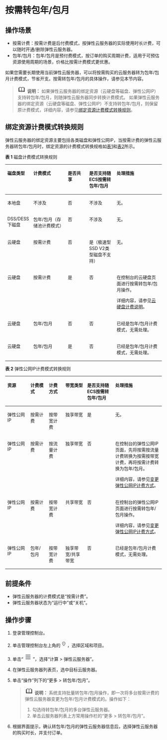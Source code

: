 # 按需转包年/包月<a name="ecs_03_0110"></a>

## 操作场景<a name="section6521151320169"></a>

-   按需计费：按需计费是后付费模式，按弹性云服务器的实际使用时长计费，可以随时开通/删除弹性云服务器。
-   包年/包月：包年/包月是预付费模式，按订单的购买周期计费，适用于可预估资源使用周期的场景，价格比按需计费模式更优惠。

如果您需要长期使用当前弹性云服务器，可以将按需购买的云服务器转为包年/包月计费模式，节省开支。按需转包年/包月的具体操作，请参见本节内容。

>![](public_sys-resources/icon-note.gif) **说明：** 
>如果弹性云服务器的绑定资源（云硬盘等磁盘、弹性公网IP）支持转包年/包月，则随弹性云服务器同步转换计费模式。
>如果弹性云服务器的绑定资源（云硬盘等磁盘、弹性公网IP）不支持转包年/包月，则保留原计费模式，详细内容，请参见[绑定资源计费模式转换规则](#section694974217257)。

## 绑定资源计费模式转换规则<a name="section694974217257"></a>

弹性云服务器的绑定资源主要包括各类磁盘和弹性公网IP，当按需计费的弹性云服务器转包年/包月时，绑定资源的计费模式转换规格如[表1](#table138553112212)和[表2](#table845349172215)所示。

**表 1**  磁盘计费模式转换规则

<a name="table138553112212"></a>
<table><thead align="left"><tr id="row785671182118"><th class="cellrowborder" valign="top" width="14.360000000000001%" id="mcps1.2.6.1.1"><p id="p1846573814213"><a name="p1846573814213"></a><a name="p1846573814213"></a>磁盘类型</p>
</th>
<th class="cellrowborder" valign="top" width="22.58%" id="mcps1.2.6.1.2"><p id="p17465143802115"><a name="p17465143802115"></a><a name="p17465143802115"></a>计费模式</p>
</th>
<th class="cellrowborder" valign="top" width="14.000000000000002%" id="mcps1.2.6.1.3"><p id="p18465133813215"><a name="p18465133813215"></a><a name="p18465133813215"></a>是否共享</p>
</th>
<th class="cellrowborder" valign="top" width="17.95%" id="mcps1.2.6.1.4"><p id="p7465163822112"><a name="p7465163822112"></a><a name="p7465163822112"></a>是否支持随ECS按需转包年/包月</p>
</th>
<th class="cellrowborder" valign="top" width="31.11%" id="mcps1.2.6.1.5"><p id="p246511386219"><a name="p246511386219"></a><a name="p246511386219"></a>处理措施</p>
</th>
</tr>
</thead>
<tbody><tr id="row38561616213"><td class="cellrowborder" valign="top" width="14.360000000000001%" headers="mcps1.2.6.1.1 "><p id="p5466143892116"><a name="p5466143892116"></a><a name="p5466143892116"></a>本地盘</p>
</td>
<td class="cellrowborder" valign="top" width="22.58%" headers="mcps1.2.6.1.2 "><p id="p14466193816219"><a name="p14466193816219"></a><a name="p14466193816219"></a>不涉及</p>
</td>
<td class="cellrowborder" valign="top" width="14.000000000000002%" headers="mcps1.2.6.1.3 "><p id="p4466163814213"><a name="p4466163814213"></a><a name="p4466163814213"></a>否</p>
</td>
<td class="cellrowborder" valign="top" width="17.95%" headers="mcps1.2.6.1.4 "><p id="p846619382216"><a name="p846619382216"></a><a name="p846619382216"></a>不涉及</p>
</td>
<td class="cellrowborder" valign="top" width="31.11%" headers="mcps1.2.6.1.5 "><p id="p8466143842113"><a name="p8466143842113"></a><a name="p8466143842113"></a>无。</p>
</td>
</tr>
<tr id="row885651192120"><td class="cellrowborder" valign="top" width="14.360000000000001%" headers="mcps1.2.6.1.1 "><p id="p1046610382215"><a name="p1046610382215"></a><a name="p1046610382215"></a>DSS/DESS下磁盘</p>
</td>
<td class="cellrowborder" valign="top" width="22.58%" headers="mcps1.2.6.1.2 "><p id="p646623862114"><a name="p646623862114"></a><a name="p646623862114"></a>包年/包月（存储池计费模式）</p>
</td>
<td class="cellrowborder" valign="top" width="14.000000000000002%" headers="mcps1.2.6.1.3 "><p id="p6466163822113"><a name="p6466163822113"></a><a name="p6466163822113"></a>否</p>
</td>
<td class="cellrowborder" valign="top" width="17.95%" headers="mcps1.2.6.1.4 "><p id="p0466103892111"><a name="p0466103892111"></a><a name="p0466103892111"></a>不涉及</p>
</td>
<td class="cellrowborder" valign="top" width="31.11%" headers="mcps1.2.6.1.5 "><p id="p8466143810214"><a name="p8466143810214"></a><a name="p8466143810214"></a>无。</p>
</td>
</tr>
<tr id="row18575132119"><td class="cellrowborder" valign="top" width="14.360000000000001%" headers="mcps1.2.6.1.1 "><p id="p44661038192113"><a name="p44661038192113"></a><a name="p44661038192113"></a>云硬盘</p>
</td>
<td class="cellrowborder" valign="top" width="22.58%" headers="mcps1.2.6.1.2 "><p id="p124662382210"><a name="p124662382210"></a><a name="p124662382210"></a>按需计费</p>
</td>
<td class="cellrowborder" valign="top" width="14.000000000000002%" headers="mcps1.2.6.1.3 "><p id="p24661338142113"><a name="p24661338142113"></a><a name="p24661338142113"></a>否</p>
</td>
<td class="cellrowborder" valign="top" width="17.95%" headers="mcps1.2.6.1.4 "><p id="p3466113802116"><a name="p3466113802116"></a><a name="p3466113802116"></a>是（极速型SSD V2类型磁盘不支持）</p>
</td>
<td class="cellrowborder" valign="top" width="31.11%" headers="mcps1.2.6.1.5 "><p id="p246610389215"><a name="p246610389215"></a><a name="p246610389215"></a>无。</p>
</td>
</tr>
<tr id="row58577115212"><td class="cellrowborder" valign="top" width="14.360000000000001%" headers="mcps1.2.6.1.1 "><p id="p10466338172111"><a name="p10466338172111"></a><a name="p10466338172111"></a>云硬盘</p>
</td>
<td class="cellrowborder" valign="top" width="22.58%" headers="mcps1.2.6.1.2 "><p id="p124674387212"><a name="p124674387212"></a><a name="p124674387212"></a>按需计费</p>
</td>
<td class="cellrowborder" valign="top" width="14.000000000000002%" headers="mcps1.2.6.1.3 "><p id="p34671338112110"><a name="p34671338112110"></a><a name="p34671338112110"></a>是</p>
</td>
<td class="cellrowborder" valign="top" width="17.95%" headers="mcps1.2.6.1.4 "><p id="p184677387219"><a name="p184677387219"></a><a name="p184677387219"></a>否</p>
</td>
<td class="cellrowborder" valign="top" width="31.11%" headers="mcps1.2.6.1.5 "><p id="p129467324547"><a name="p129467324547"></a><a name="p129467324547"></a>在控制台的云硬盘页面进行按需转包年/包月操作。</p>
<p id="p204671438122120"><a name="p204671438122120"></a><a name="p204671438122120"></a>详细内容，请参见<a href="https://support.huaweicloud.com/productdesc-evs/evs_01_0124.html" target="_blank" rel="noopener noreferrer">云硬盘计费说明</a>。</p>
</td>
</tr>
<tr id="row148571112111"><td class="cellrowborder" valign="top" width="14.360000000000001%" headers="mcps1.2.6.1.1 "><p id="p4467173822112"><a name="p4467173822112"></a><a name="p4467173822112"></a>云硬盘</p>
</td>
<td class="cellrowborder" valign="top" width="22.58%" headers="mcps1.2.6.1.2 "><p id="p0467203816215"><a name="p0467203816215"></a><a name="p0467203816215"></a>包年/包月</p>
</td>
<td class="cellrowborder" valign="top" width="14.000000000000002%" headers="mcps1.2.6.1.3 "><p id="p5467133802113"><a name="p5467133802113"></a><a name="p5467133802113"></a>否</p>
</td>
<td class="cellrowborder" valign="top" width="17.95%" headers="mcps1.2.6.1.4 "><p id="p946763842116"><a name="p946763842116"></a><a name="p946763842116"></a>否</p>
</td>
<td class="cellrowborder" valign="top" width="31.11%" headers="mcps1.2.6.1.5 "><p id="p2467143842113"><a name="p2467143842113"></a><a name="p2467143842113"></a>已经是包年/包月计费模式，无需处理。</p>
</td>
</tr>
<tr id="row1385711112114"><td class="cellrowborder" valign="top" width="14.360000000000001%" headers="mcps1.2.6.1.1 "><p id="p1046723819210"><a name="p1046723819210"></a><a name="p1046723819210"></a>云硬盘</p>
</td>
<td class="cellrowborder" valign="top" width="22.58%" headers="mcps1.2.6.1.2 "><p id="p1946783819210"><a name="p1946783819210"></a><a name="p1946783819210"></a>包年/包月</p>
</td>
<td class="cellrowborder" valign="top" width="14.000000000000002%" headers="mcps1.2.6.1.3 "><p id="p1246719385214"><a name="p1246719385214"></a><a name="p1246719385214"></a>是</p>
</td>
<td class="cellrowborder" valign="top" width="17.95%" headers="mcps1.2.6.1.4 "><p id="p546763812114"><a name="p546763812114"></a><a name="p546763812114"></a>否</p>
</td>
<td class="cellrowborder" valign="top" width="31.11%" headers="mcps1.2.6.1.5 "><p id="p1046763814217"><a name="p1046763814217"></a><a name="p1046763814217"></a>已经是包年/包月计费模式，无需处理。</p>
</td>
</tr>
</tbody>
</table>

**表 2**  弹性公网IP计费模式转换规则

<a name="table845349172215"></a>
<table><thead align="left"><tr id="row16453091226"><th class="cellrowborder" valign="top" width="14.677064587082587%" id="mcps1.2.7.1.1"><p id="p275193416232"><a name="p275193416232"></a><a name="p275193416232"></a>资源</p>
</th>
<th class="cellrowborder" valign="top" width="11.80763847230554%" id="mcps1.2.7.1.2"><p id="p19751173432311"><a name="p19751173432311"></a><a name="p19751173432311"></a>计费模式</p>
</th>
<th class="cellrowborder" valign="top" width="10.587882423515296%" id="mcps1.2.7.1.3"><p id="p775120348235"><a name="p775120348235"></a><a name="p775120348235"></a>计费方式</p>
</th>
<th class="cellrowborder" valign="top" width="13.8872225554889%" id="mcps1.2.7.1.4"><p id="p147518341238"><a name="p147518341238"></a><a name="p147518341238"></a>带宽类型</p>
</th>
<th class="cellrowborder" valign="top" width="17.946410717856427%" id="mcps1.2.7.1.5"><p id="p1875183410237"><a name="p1875183410237"></a><a name="p1875183410237"></a>是否支持随ECS按需转包年/包月</p>
</th>
<th class="cellrowborder" valign="top" width="31.093781243751252%" id="mcps1.2.7.1.6"><p id="p2075114349231"><a name="p2075114349231"></a><a name="p2075114349231"></a>处理措施</p>
</th>
</tr>
</thead>
<tbody><tr id="row134542922215"><td class="cellrowborder" valign="top" width="14.677064587082587%" headers="mcps1.2.7.1.1 "><p id="p137515346233"><a name="p137515346233"></a><a name="p137515346233"></a><span id="text1923193019323"><a name="text1923193019323"></a><a name="text1923193019323"></a>弹性公网IP</span></p>
</td>
<td class="cellrowborder" valign="top" width="11.80763847230554%" headers="mcps1.2.7.1.2 "><p id="p189530614310"><a name="p189530614310"></a><a name="p189530614310"></a>按需计费</p>
</td>
<td class="cellrowborder" valign="top" width="10.587882423515296%" headers="mcps1.2.7.1.3 "><p id="p87511341230"><a name="p87511341230"></a><a name="p87511341230"></a>按带宽计费</p>
</td>
<td class="cellrowborder" valign="top" width="13.8872225554889%" headers="mcps1.2.7.1.4 "><p id="p475153432314"><a name="p475153432314"></a><a name="p475153432314"></a>独享带宽</p>
</td>
<td class="cellrowborder" valign="top" width="17.946410717856427%" headers="mcps1.2.7.1.5 "><p id="p7751634142311"><a name="p7751634142311"></a><a name="p7751634142311"></a>是</p>
</td>
<td class="cellrowborder" valign="top" width="31.093781243751252%" headers="mcps1.2.7.1.6 "><p id="p575133442319"><a name="p575133442319"></a><a name="p575133442319"></a>无。</p>
</td>
</tr>
<tr id="row345415932211"><td class="cellrowborder" valign="top" width="14.677064587082587%" headers="mcps1.2.7.1.1 "><p id="p875217348239"><a name="p875217348239"></a><a name="p875217348239"></a><span id="text198522382325"><a name="text198522382325"></a><a name="text198522382325"></a>弹性公网IP</span></p>
</td>
<td class="cellrowborder" valign="top" width="11.80763847230554%" headers="mcps1.2.7.1.2 "><p id="p595108183115"><a name="p595108183115"></a><a name="p595108183115"></a>按需计费</p>
</td>
<td class="cellrowborder" valign="top" width="10.587882423515296%" headers="mcps1.2.7.1.3 "><p id="p9752234112317"><a name="p9752234112317"></a><a name="p9752234112317"></a>按流量计费</p>
</td>
<td class="cellrowborder" valign="top" width="13.8872225554889%" headers="mcps1.2.7.1.4 "><p id="p1075273419239"><a name="p1075273419239"></a><a name="p1075273419239"></a>独享带宽</p>
</td>
<td class="cellrowborder" valign="top" width="17.946410717856427%" headers="mcps1.2.7.1.5 "><p id="p2075214347233"><a name="p2075214347233"></a><a name="p2075214347233"></a>否</p>
</td>
<td class="cellrowborder" valign="top" width="31.093781243751252%" headers="mcps1.2.7.1.6 "><p id="p73181643105314"><a name="p73181643105314"></a><a name="p73181643105314"></a>在控制台的<span id="text031804318539"><a name="text031804318539"></a><a name="text031804318539"></a>弹性公网IP</span>页面，先将按需按流量计费转换为按需按带宽计费，再将按需计费转换为包年/包月。</p>
<p id="p2752734172319"><a name="p2752734172319"></a><a name="p2752734172319"></a>详细内容，请参见<a href="https://support.huaweicloud.com/usermanual-eip/eip_0013.html" target="_blank" rel="noopener noreferrer">变更弹性公网IP计费方式</a>。</p>
</td>
</tr>
<tr id="row9454192228"><td class="cellrowborder" valign="top" width="14.677064587082587%" headers="mcps1.2.7.1.1 "><p id="p62631223193113"><a name="p62631223193113"></a><a name="p62631223193113"></a><span id="text1751244073212"><a name="text1751244073212"></a><a name="text1751244073212"></a>弹性公网IP</span></p>
</td>
<td class="cellrowborder" valign="top" width="11.80763847230554%" headers="mcps1.2.7.1.2 "><p id="p775223417233"><a name="p775223417233"></a><a name="p775223417233"></a>按需计费</p>
</td>
<td class="cellrowborder" valign="top" width="10.587882423515296%" headers="mcps1.2.7.1.3 "><p id="p12752153412315"><a name="p12752153412315"></a><a name="p12752153412315"></a>按带宽计费</p>
</td>
<td class="cellrowborder" valign="top" width="13.8872225554889%" headers="mcps1.2.7.1.4 "><p id="p475211349238"><a name="p475211349238"></a><a name="p475211349238"></a>共享带宽</p>
</td>
<td class="cellrowborder" valign="top" width="17.946410717856427%" headers="mcps1.2.7.1.5 "><p id="p1752634182312"><a name="p1752634182312"></a><a name="p1752634182312"></a>否</p>
</td>
<td class="cellrowborder" valign="top" width="31.093781243751252%" headers="mcps1.2.7.1.6 "><p id="p16752934112311"><a name="p16752934112311"></a><a name="p16752934112311"></a>在控制台的<span id="text140285625514"><a name="text140285625514"></a><a name="text140285625514"></a>弹性公网IP</span>页面进行按需转包年/包月操作。</p>
<p id="p137881441567"><a name="p137881441567"></a><a name="p137881441567"></a>详细内容，请参见<a href="https://support.huaweicloud.com/usermanual-eip/eip_0013.html" target="_blank" rel="noopener noreferrer">变更弹性公网IP计费方式</a>。</p>
</td>
</tr>
<tr id="row184546912219"><td class="cellrowborder" valign="top" width="14.677064587082587%" headers="mcps1.2.7.1.1 "><p id="p357922412316"><a name="p357922412316"></a><a name="p357922412316"></a><span id="text1385842153217"><a name="text1385842153217"></a><a name="text1385842153217"></a>弹性公网IP</span></p>
</td>
<td class="cellrowborder" valign="top" width="11.80763847230554%" headers="mcps1.2.7.1.2 "><p id="p523213129313"><a name="p523213129313"></a><a name="p523213129313"></a>包年/包月</p>
</td>
<td class="cellrowborder" valign="top" width="10.587882423515296%" headers="mcps1.2.7.1.3 "><p id="p3752163418236"><a name="p3752163418236"></a><a name="p3752163418236"></a>按带宽计费</p>
</td>
<td class="cellrowborder" valign="top" width="13.8872225554889%" headers="mcps1.2.7.1.4 "><p id="p13752173472316"><a name="p13752173472316"></a><a name="p13752173472316"></a>独享带宽/共享带宽</p>
</td>
<td class="cellrowborder" valign="top" width="17.946410717856427%" headers="mcps1.2.7.1.5 "><p id="p18752934112317"><a name="p18752934112317"></a><a name="p18752934112317"></a>否</p>
</td>
<td class="cellrowborder" valign="top" width="31.093781243751252%" headers="mcps1.2.7.1.6 "><p id="p1752934182311"><a name="p1752934182311"></a><a name="p1752934182311"></a>已经是包年/包月计费模式，无需处理。</p>
</td>
</tr>
</tbody>
</table>

## 前提条件<a name="section085871112243"></a>

-   弹性云服务器的计费模式是“按需计费”。
-   弹性云服务器状态为“运行中”或“关机”。

## 操作步骤<a name="section18560328192214"></a>

1.  登录管理控制台。
2.  单击管理控制台左上角的![](figures/icon-region.png)，选择区域和项目。
3.  单击“![](figures/service-list.jpg)”，选择“计算 \> 弹性云服务器”。
4.  在弹性云服务器列表页，选中目标云服务器。
5.  单击“操作”列下的“更多 \> 转包年/包月”。

    >![](public_sys-resources/icon-note.gif) **说明：** 
    >系统支持批量转包年/包月操作，即一次将多台按需计费的弹性云服务器变更为包年/包月计费模式的。操作如下：
    >1.  勾选待转包年/包月的多台弹性云服务器。
    >2.  单击云服务器列表上方常用操作栏的“更多 \> 转包年/包月”。

6.  根据界面提示，确认转包年/包月的弹性云服务器信息后，选择弹性云服务器的购买时长，并支付订单。


